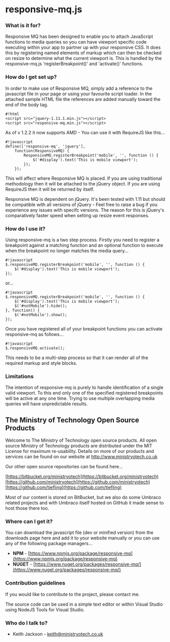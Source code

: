 # responsive-mq.js #

### What is it for? ###
Responsive MQ has been designed to enable you to attach JavaScript functions to media queries so you can have viewport specific code executing within your app to partner up with your responsive CSS. It does this by registering named elements of markup which can then be checked on resize to determine what the current viewport is. This is handled by the responsive-mq.js 'registerBreakpoint()' and 'activate()' functions.

### How do I get set up? ###
In order to make use of Responsive MQ, simply add a reference to the javascript file in your page or using your favourite script loader.
In the attached sample HTML file the references are added manually toward the end of the body tag.
```
#!html
<script src="jquery-1.11.1.min.js"></script>
<script src="responsive-mq.min.js"></script>
```
As of v 1.2.2 it now supports AMD - You can use it with RequireJS like this...
```
#!javascript
define(['responsive-mq', 'jquery'],
    function(ResponsiveMQ) {
		ResponsiveMQ.registerBreakpoint('mobile', '', function () {
            $('#display').text('This is mobile viewport');
        });
    });
```
This will affect where Responsive MQ is placed. If you are using traditional methodology then it will be attached to the jQuery object. If you are using RequireJS then it will be returned by itself.

Responsive MQ is dependent on jQuery. It's been tested with 1.11 but should be compatible with all versions of jQuery - Feel free to raise a bug if you experience any issues with specifc versions. The reason for this is jQuery's comparatively faster speed when setting up resize event responses.

### How do I use it? ###
Using responsive-mq is a two step process. Firstly you need to register a breakpoint against a matching function and an optional function to execute when the breakpoint no longer matches the media query...
```
#!javascript
$.responsiveMQ.registerBreakpoint('mobile', '', function () {
    $('#display').text('This is mobile viewport');
});
```
or...
```
#!javascript
$.responsiveMQ.registerBreakpoint('mobile', '', function () {
    $('#display').text('This is mobile viewport');
    $('#notMobile').hide();
}, function() {
    $('#notMobile').show();
});
```
Once you have registered all of your breakpoint functions you can activate responsive-mq as follows...
```
#!javascript
$.responsiveMQ.activate();
```
This needs to be a multi-step process so that it can render all of the required markup and style blocks.

### Limitations ###
The intention of responsive-mq is purely to handle identification of a single valid viewport. To this end only one of the specified registered breakpoints will be active at any one time. Trying to use multiple overlapping media queries will have unpredictable results.

## The Ministry of Technology Open Source Products ##
Welcome to The Ministry of Technology open source products. All open source Ministry of Technology products are distributed under the MIT License for maximum re-usability. Details on more of our products and services can be found on our website at http://www.ministryotech.co.uk

Our other open source repositories can be found here...

[https://bitbucket.org/ministryotech](https://bitbucket.org/ministryotech)
[https://github.com/ministryotech](https://github.com/ministryotech)
[https://github.com/tiefling](https://github.com/tiefling)

Most of our content is stored on BitBucket, but we also do some Umbraco related projects and with Umbraco itself hosted on GitHub it made sense to host those there too.

### Where can I get it? ###
You can download the javascript file (dev or minified version) from the downloads page here and add it to your website manually or you can use any of the following package managers...

- **NPM** - [https://www.npmjs.org/package/responsive-mq](https://www.npmjs.org/package/responsive-mq)
- **NUGET** - [https://www.nuget.org/packages/responsive-mq/](https://www.nuget.org/packages/responsive-mq/)

### Contribution guidelines ###
If you would like to contribute to the project, please contact me.

The source code can be used in a simple text editor or within Visual Studio using NodeJS Tools for Visual Studio.

### Who do I talk to? ###
* Keith Jackson - keith@ministryotech.co.uk